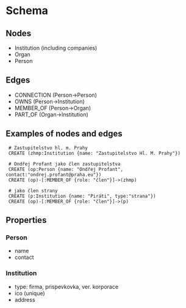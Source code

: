 
# Schema

## Nodes

- Institution (including companies)
- Organ
- Person

## Edges

- CONNECTION (Person->Person)
- OWNS (Person->Institution)
- MEMBER_OF (Person->Organ)
- PART_OF (Organ->Institution)


## Examples of nodes and edges

```
 # Zastupitelstvo hl. m. Prahy
 CREATE (zhmp:Institution {name: "Zastupitelstvo Hl. M. Prahy"})

 # Ondřej Profant jako člen zastupitelstva
 CREATE (op:Person {name: "Ondřej Profant", contact:"ondrej.profant@praha.eu"})
 CREATE (op)-[:MEMBER_OF {role: "člen"}]->(zhmp)

 # jako člen strany
 CREATE (p:Institution {name: "Piráti", type:"strana"})
 CREATE (op)-[:MEMBER_OF {role: "člen"}]->(p)

```

## Properties

### Person
- name
- contact

### Institution

- type: firma, prispevkovka, ver. korporace
- ico (unique)
- address


